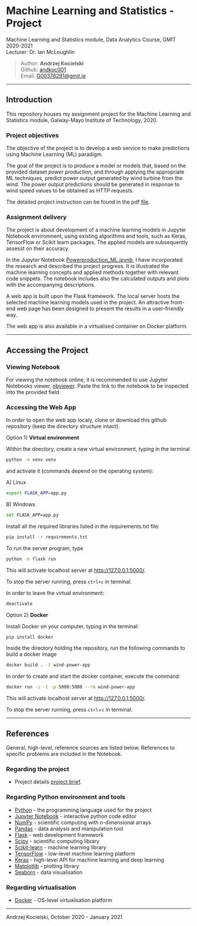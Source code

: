 # Machine Learning and Statistics - Project

Machine Learning and Statistics module, Data Analytics Course, GMIT 2020-2021  
Lecturer: Dr. Ian McLoughlin

>Author: **Andrzej Kocielski**  
>Github: [andkoc001](https://github.com/andkoc001/)  
>Email: G00376291@gmit.ie

___

## Introduction

This repository houses my assignment project for the Machine Learning and Statistics module, Galway-Mayo Institute of Technology, 2020.

### Project objectives

The objective of the project is to develop a web service to make predictions using Machine Learning (ML) paradigm.

The goal of the project is to produce a model or models that, based on the provided dataset _power production_, and through applying the appropriate ML techniques, predict power output generated by wind turbine from the wind. The power output predictions should be generated in response to wind speed values to be obtained as HTTP requests.

The detailed project instruction can be found in the pdf [file](https://github.com/andkoc001/Machine-Learning-and-Statistics-Project/blob/main/assessment.pdf).

### Assignment delivery

The project is about development of a machine learning models in Jupyter Notebook environment, using existing algorithms and tools, such as Keras, TensorFlow or Scikit learn packages. The applied models are subsequently assesst on their accuracy.

In the Jupyter Notebook [Powerproduction_ML.ipynb](https://github.com/andkoc001/data_synthesis/blob/master/Powerproduction_ML.ipynb), I have incorporated the research and described the project progress. It is illustrated the machine learning concepts and applied methods together with relevant code snippets. The notebook includes also the calculated outputs and plots with the accompanying descriptions.

A web app is built upon the Flask framework. The local server hosts the selected machine learning models used in the project. An attractive front-end web page has been designed to present the results in a user-friendly way.

The web app is also available in a virtualised container on Docker platform.

___

## Accessing the Project

### Viewing Notebook

For viewing the notebook online, it is recommended to use Jupyter Notebooks viewer, [nbviewer](https://nbviewer.jupyter.org/). Paste the link to the notebook to be inspected into the provided field.

### Accessing the Web App

In order to open the web app localy, clone or download this github repository (keep the directory structure intact).

Option 1) __Virtual environment__

Within the directory, create a new virtual environment, typing in the terminal 
```bash
python -m venv venv
```

and activate it (commands depend on the operating system):

A) Linux
```bash
export FLASK_APP=app.py
```

B) Windows
```bash
set FLASK_APP=app.py
```

Install all the required libraries listed in the requirements.txt file:
```bash
pip install -r requirements.txt
```

To run the server program, type
```bash
python -m flask run
```

This will activate localhost server at <http://127.0.0.1:5000/>.

To stop the server running, press `ctrl+c` in terminal.

In order to leave the virtual environment:
```bash
deactivate
```

Option 2) __Docker__

Install Docker on your computer, typing in the terminal:
```bash
pip install docker
```

Inside the directory holding the repository, run the following commands to build a docker image
```bash
docker build . -t wind-power-app
```

In order to create and start the docker container, execute the command:
```bash
docker run -i -t -p 5000:5000 --rm wind-power-app 
```

This will activate localhost server at <http://127.0.0.1:5000/>.

To stop the server running, press `ctrl`+`c` in terminal.

___

## References

General, high-level, reference sources are listed below. References to specific problems are included in the Notebook.

### Regarding the project

- Project details [project brief](https://github.com/andkoc001/Machine-Learning-and-Statistics/blob/main/assessment.pdf).

### Regarding Python environment and tools

- [Python](https://docs.python.org/3/) - the programming language used for the project
- [Jupyter Notebook](https://jupyter.org/documentation) - interactive python code editor
- [NumPy](https://numpy.org/) - scientific computing with n-dimensional arrays
- [Pandas](https://pandas.pydata.org/) - data analysis and manipulation tool
- [Flask](https://flask.palletsprojects.com/en/1.1.x/) - web development framework
- [Scipy](https://www.scipy.org/) - scientific computing library
- [Scikit-learn](https://scikit-learn.org/) - machine learning library
- [TensorFlow](https://www.tensorflow.org/) - low-level machine learning platform
- [Keras](https://keras.io/) - high-level API for machine learning and deep learning
- [Matplotlib](https://matplotlib.org/) - plotting library
- [Seaborn](https://seaborn.pydata.org/) - data visualisation

### Regarding virtualisation
 
- [Docker](https://www.docker.com/resources/what-container) - OS-level virtualisation platform

___

Andrzej Kocielski, October 2020 - January 2021
